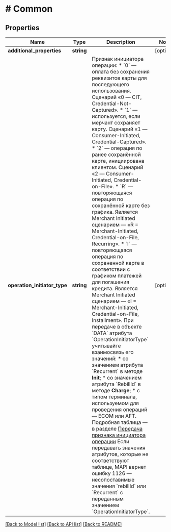 # # Common

## Properties

Name | Type | Description | Notes
------------ | ------------- | ------------- | -------------
**additional_properties** | **string** |  | [optional]
**operation_initiator_type** | **string** | Признак инициатора операции: * &#x60;0&#x60; — оплата без сохранения реквизитов карты для последующего использования. Сценарий «0 — CIT, Credential-Not-Captured». * &#x60;1&#x60; — используется, если мерчант сохраняет карту. Сценарий «1 — Consumer-Initiated, Credential-Captured». * &#x60;2&#x60; — операция по ранее сохранённой карте, инициирована клиентом. Сценарий «2 — Consumer-Initiated, Credential-on-File». * &#x60;R&#x60; — повторяющаяся операция по сохранённой карте без графика. Является Merchant Initiated сценарием — «R &#x3D; Merchant-Initiated, Credential-on-File, Recurring». * &#x60;I&#x60; — повторяющаяся операция по сохраненной карте в соответствии с графиком платежей для погашения кредита. Является Merchant Initiated сценарием — «I &#x3D; Merchant-Initiated, Credential-on-File, Installment».   При передаче в объекте &#x60;DATA&#x60; атрибута &#x60;OperationInitiatorType&#x60; учитывайте взаимосвязь его значений:   * со значением атрибута &#x60;Recurrent&#x60; в методе **Init**;   * со значением атрибута &#x60;RebillId&#x60; в методе **Charge**;   * с типом терминала, используемом для проведения операций — ECOM или AFT.     Подробная таблица — в разделе [Передача признака инициатора операции](#section/Peredacha-priznaka-iniciatora-operacii)    Если передавать значения атрибутов, которые не соответствуют таблице, MAPI вернет ошибку 1126 —  несопоставимые    значения &#x60;rebillId&#x60; или &#x60;Recurrent&#x60; с переданным значением &#x60;OperationInitiatorType&#x60;. | [optional]

[[Back to Model list]](../../README.md#models) [[Back to API list]](../../README.md#endpoints) [[Back to README]](../../README.md)

